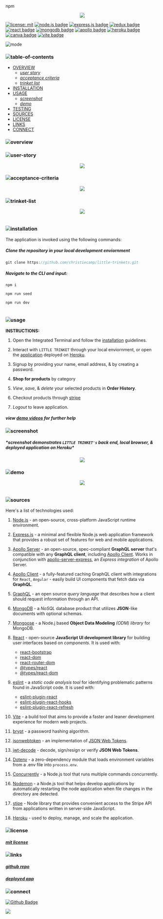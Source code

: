 npm <p align="center">
<img src="./locket-love/branding/header.png"/>

</p>

[![license: mit](https://img.shields.io/badge/license-mit-pink)](https://opensource.org/licenses/MIT)
[![node.js badge](https://img.shields.io/badge/node-purple?logo=nodedotjs&logoColor=white&style=flat)](https://nodejs.org/en)
[![express.js badge](https://img.shields.io/badge/express-plum.svg?&logo=Express&logoColor=white)](https://expressjs.com/)
[![redux badge](https://img.shields.io/badge/redux-hotpink.svg?&logo=Redux&logoColor=white)](https://redux.js.org/)
[![react badge](https://img.shields.io/badge/react-salmon.svg?&logo=React&logoColor=white)](https://react.dev/)
[![mongodb badge](https://img.shields.io/badge/mongodb-indigo.svg?&logo=MongoDB&logoColor=white)](https://www.mongodb.com/)
[![apollo badge](https://img.shields.io/badge/-apollo-fuchsia?&logo=apollo-graphql)](https://www.apollographql.com/)
[![heroku badge](https://img.shields.io/badge/heroku-lavender.svg?&logo=Insomnia&logoColor=white)](https://heroku.com)
[![canva badge](https://img.shields.io/badge/canva-orchid.svg?&logo=Canva&logoColor=white)](https://canva.com/)
[![vite badge](https://img.shields.io/badge/vite-darkviolet.svg?&logo=Vite&logoColor=white)](https://vitejs.dev/)

<p align="left">
  <img alt="mode" src="https://img.shields.io/badge/view-darkmode-black.svg?&logo=Github&logoColor=white" >
</p>

### ![table-of-contents](./locket-love/branding/toc.png)

- [OVERVIEW](#overview)
  - [_user story_](#user-story)
  - [_acceptance criteria_](#accpetance-criteria)
  - [_trinket list_](#trinket-list)
- [INSTALLATION](#installation)
- [USAGE](#usage)
  - [_screenshot_](#screenshot)
  - [_demo_](#demo)
- [TESTING](#testing)
- [SOURCES](#sources)
- [LICENSE](#license)
- [LINKS](#links)
- [CONNECT](#connect)

### ![overview](./locket-love/branding/1.png)



### ![user-story](./locket-love/branding/9.png)

<p align="center">
  <img src="./locket-love/branding/user-story.png"/>
</p>

### ![acceptance-criteria](./locket-love/branding/10.png)

<p align="center">
  <img src="./locket-love/branding/ac.png"/>
</p>

### ![trinket-list](./locket-love/branding/11.png)

<p align="center">
  <img src="./locket-love/branding/trinket-list.png"/>
</p>

#

### ![installation](./locket-love/branding/2.png)

The application is invoked using the following commands:

##### _Clone the repository in your local development enviornment_

```javascript
git clone https://github.com/christiecamp/little-trinkets.git
```

##### _Navigate to the CLI and input:_

```javascript
npm i
```

```javascript
npm run seed
```

```javascript
npm run dev
```

#

### ![usage](./locket-love/branding/3.png)

**INSTRUCTIONS:**

1. Open the Integrated Terminal and follow the [installation](#installation) guidelines.

2. Interact with `LITTLE TRINKET` through your local enviornment, or open the [application](https://little-trinkets-6010c421b714.herokuapp.com/) deployed on [Heroku](https://heroku.com/home).

3. Signup by providing your name, email address, & by creating a password.

4. **Shop for products** by category

5. _View_, _save_, & _delete_ your selected products in **Order History**.

6. Checkout products through [stripe]()

7. _Logout_ to leave application.

##### view [demo videos](#demo) for further help

### ![screenshot](./locket-love/branding/12.png)

##### \*screenshot demonstrates `LITTLE TRINKET's` back end, local browser, & deployed application on **Heroku\***

<p align="center">
<img src="./locket-love/demo/ss.png"/>
</p>

### ![demo](./locket-love/branding/13.png)

<p align="center">
<img src="./locket-love/demo/trinketsgif"/>
</p>

#

### ![sources](./locket-love/branding/4.png)

Here's a list of technologies used:

1. [Node.js](https://nodejs.org/en) - an open-source, cross-platform JavaScript runtime environment.

2. [Express.js](<(https://expressjs.com)>) - a minimal and flexible Node.js web application framework that provides a robust set of features for web and mobile applications.

3. [Apollo Server](https://webpack.js.org/) - an open-source, spec-compliant **GraphQL server** that's compatible with any **GraphQL client**, including [Apollo Client](). Works in conjunction with [apollo-server-express](https://www.npmjs.com/package/apollo-server-express), an _Express integration_ of Apollo Server.

4. [Apollo Client](https://www.npmjs.com/package/@apollo/client) - a fully-featured caching GraphQL client with integrations for `React`, `Angular` - easily build UI components that fetch data via **GraphQL**.

5. [GraphQL](https://graphql.org/) - an open source _query language_ that describes how a client should request information through an API.

6. [MongoDB](https://www.mongodb.com/) - a _NoSQL_ database product that utilizes **JSON**-like documents with optional schemas.

7. [Mongoose](https://mongoosejs.com/) - a Node.j based **Object Data Modeling** _(ODM) library_ for MongoDB.

8. [React](https://react.dev/) - open-source **JavaScript UI development library** for building user interfaces based on _components_. It is used with:

   - [react-bootstrap](https://www.npmjs.com/package/react-bootstrap)
   - [react-dom](https://legacy.reactjs.org/docs/react-dom.html)
   - [react-router-dom](https://www.npmjs.com/package/react-router-dom)
   - [@types/react](https://www.npmjs.com/package/@types/react)
   - [@types/react-dom](https://www.npmjs.com/package/@types/react-dom)

9. [eslint](https://eslint.org/) - a _static code analysis tool_ for identifying problematic patterns found in JavaScript code. It is used with:

   - [eslint-plugin-react](https://www.npmjs.com/package/eslint-plugin-react)
   - [eslint-plugin-react-hooks](https://www.npmjs.com/package/eslint-plugin-react-hooks)
   - [eslint-plugin-react-refresh](https://www.npmjs.com/package/eslint-plugin-react-refresh)

10. [Vite](https://vitejs.dev/guide/) - a build tool that aims to provide a faster and leaner development experience for modern web projects.

11. [brypt](https://www.npmjs.com/package/bcrypt) - a password hashing algorithm.

12. [jsonwebtoken]() - an implementation of [JSON Web Tokens](https://datatracker.ietf.org/doc/html/rfc7519).

13. [jwt-decode](https://www.npmjs.com/package/jwt-decode) - decode, sign/resign or verify **JSON Web Tokens**.

14. [Dotenv](https://www.npmjs.com/package/dotenv) - a zero-dependency module that loads environment variables from a .env file into `process.env`.

15. [Concurrently](https://www.npmjs.com/package/concurrently) - a Node.js tool that runs multiple commands concurrently.

16. [Nodemon](https://www.npmjs.com/package/nodemon) - a Node.js tool that helps develop applications by automatically restarting the node application when file changes in the directory are detected.

17. [stipe](https://www.npmjs.com/package/stripe) - Node library that provides convenient access to the Stripe API from applications written in server-side JavaScript.

18. [Heroku](https://heroku.com) - used to deploy, manage, and scale the application.

### ![license](./locket-love/branding/5.png)

##### [mit license](./LICENSE)

### ![links](./locket-love/branding/6.png)

##### [*github repo*](https://github.com/christiecamp/little-trinkets)

##### [*deployed app*](https://little-trinkets-6010c421b714.herokuapp.com/)

### ![connect](./locket-love/branding/7.png)

[![Github Badge](https://img.shields.io/badge/christiecamp-violet.svg?&logo=Github&logoColor=white)](https://github.com/christiecamp/enchanted-forage)

<a href="mailto:christiecamphoto@gmail.com">
<img src="https://img.shields.io/badge/gmail-lightpink.svg?&logo=Gmail&logoColor=white" />
</a>
